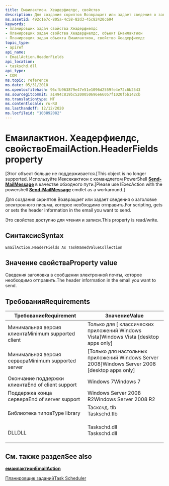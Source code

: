 ```yaml
---
title: Емаилактион. Хеадерфиелдс, свойство
description: Для создания скриптов Возвращает или задает сведения о заголовке электронного письма, которое необходимо отправить.
ms.assetid: 492c1e7c-805a-4c58-82d3-45c82420c694
keywords:
- планировщик задач свойства Хеадерфиелдс
- Планировщик задач свойства Хеадерфиелдс, объект Емаилактион
- Планировщик задач объекта Емаилактион, свойство Хеадерфиелдс
topic_type:
- apiref
api_name:
- EmailAction.HeaderFields
api_location:
- taskschd.dll
api_type:
- COM
ms.topic: reference
ms.date: 05/31/2018
ms.openlocfilehash: 96cfb963879e47e51e1096d2559fe4e72c6b2543
ms.sourcegitcommit: a1494c819bc5200050696e66057f1020f5b142cb
ms.translationtype: MT
ms.contentlocale: ru-RU
ms.lasthandoff: 12/12/2020
ms.locfileid: "103892082"
---
```

# <a name="emailactionheaderfields-property"></a><span data-ttu-id="28175-106">Емаилактион. Хеадерфиелдс, свойство</span><span class="sxs-lookup"><span data-stu-id="28175-106">EmailAction.HeaderFields property</span></span>

<span data-ttu-id="28175-107">\[Этот объект больше не поддерживается.</span><span class="sxs-lookup"><span data-stu-id="28175-107">\[This object is no longer supported.</span></span> <span data-ttu-id="28175-108">Используйте Иексекактион с командлетом PowerShell [**Send-MailMessage**](/powershell/module/microsoft.powershell.utility/send-mailmessage) в качестве обходного пути.\]</span><span class="sxs-lookup"><span data-stu-id="28175-108">Please use IExecAction with the powershell [**Send-MailMessage**](/powershell/module/microsoft.powershell.utility/send-mailmessage) cmdlet as a workaround.\]</span></span>

<span data-ttu-id="28175-109">Для создания скриптов Возвращает или задает сведения о заголовке электронного письма, которое необходимо отправить.</span><span class="sxs-lookup"><span data-stu-id="28175-109">For scripting, gets or sets the header information in the email you want to send.</span></span>

<span data-ttu-id="28175-110">Это свойство доступно для чтения и записи.</span><span class="sxs-lookup"><span data-stu-id="28175-110">This property is read/write.</span></span>

## <a name="syntax"></a><span data-ttu-id="28175-111">Синтаксис</span><span class="sxs-lookup"><span data-stu-id="28175-111">Syntax</span></span>


```VB
EmailAction.HeaderFields As TaskNamedValueCollection
```



## <a name="property-value"></a><span data-ttu-id="28175-112">Значение свойства</span><span class="sxs-lookup"><span data-stu-id="28175-112">Property value</span></span>

<span data-ttu-id="28175-113">Сведения заголовка в сообщении электронной почты, которое необходимо отправить.</span><span class="sxs-lookup"><span data-stu-id="28175-113">The header information in the email you want to send.</span></span>

## <a name="requirements"></a><span data-ttu-id="28175-114">Требования</span><span class="sxs-lookup"><span data-stu-id="28175-114">Requirements</span></span>



| <span data-ttu-id="28175-115">Требование</span><span class="sxs-lookup"><span data-stu-id="28175-115">Requirement</span></span> | <span data-ttu-id="28175-116">Значение</span><span class="sxs-lookup"><span data-stu-id="28175-116">Value</span></span> |
|-------------------------------------|-----------------------------------------------------------------------------------------|
| <span data-ttu-id="28175-117">Минимальная версия клиента</span><span class="sxs-lookup"><span data-stu-id="28175-117">Minimum supported client</span></span><br/> | <span data-ttu-id="28175-118">Только для \[ классических приложений Windows Vista\]</span><span class="sxs-lookup"><span data-stu-id="28175-118">Windows Vista \[desktop apps only\]</span></span><br/>                                          |
| <span data-ttu-id="28175-119">Минимальная версия сервера</span><span class="sxs-lookup"><span data-stu-id="28175-119">Minimum supported server</span></span><br/> | <span data-ttu-id="28175-120">\[Только для настольных приложений Windows Server 2008\]</span><span class="sxs-lookup"><span data-stu-id="28175-120">Windows Server 2008 \[desktop apps only\]</span></span><br/>                                    |
| <span data-ttu-id="28175-121">Окончание поддержки клиента</span><span class="sxs-lookup"><span data-stu-id="28175-121">End of client support</span></span><br/>    | <span data-ttu-id="28175-122">Windows 7</span><span class="sxs-lookup"><span data-stu-id="28175-122">Windows 7</span></span><br/>                                                                    |
| <span data-ttu-id="28175-123">Поддержка конца сервера</span><span class="sxs-lookup"><span data-stu-id="28175-123">End of server support</span></span><br/>    | <span data-ttu-id="28175-124">Windows Server 2008 R2</span><span class="sxs-lookup"><span data-stu-id="28175-124">Windows Server 2008 R2</span></span><br/>                                                       |
| <span data-ttu-id="28175-125">Библиотека типов</span><span class="sxs-lookup"><span data-stu-id="28175-125">Type library</span></span><br/>             | <dl> <span data-ttu-id="28175-126"><dt>Тасксчд. tlb</dt></span><span class="sxs-lookup"><span data-stu-id="28175-126"><dt>Taskschd.tlb</dt></span></span> </dl> |
| <span data-ttu-id="28175-127">DLL</span><span class="sxs-lookup"><span data-stu-id="28175-127">DLL</span></span><br/>                      | <dl> <span data-ttu-id="28175-128"><dt>Taskschd.dll</dt></span><span class="sxs-lookup"><span data-stu-id="28175-128"><dt>Taskschd.dll</dt></span></span> </dl> |



## <a name="see-also"></a><span data-ttu-id="28175-129">См. также раздел</span><span class="sxs-lookup"><span data-stu-id="28175-129">See also</span></span>

<dl> <dt>

[<span data-ttu-id="28175-130">**емаилактион**</span><span class="sxs-lookup"><span data-stu-id="28175-130">**EmailAction**</span></span>](emailaction.md)
</dt> <dt>

[<span data-ttu-id="28175-131">Планировщик заданий</span><span class="sxs-lookup"><span data-stu-id="28175-131">Task Scheduler</span></span>](task-scheduler-start-page.md)
</dt> </dl>

 

